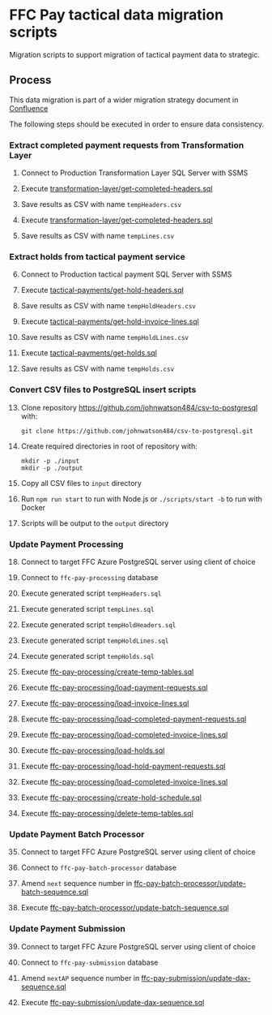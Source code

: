 # FFC Pay tactical data migration scripts
Migration scripts to support migration of tactical payment data to strategic.

## Process
This data migration is part of a wider migration strategy document in [Confluence](https://eaflood.atlassian.net/wiki/spaces/SFI/pages/3825860623/Tactical+to+strategic+payment+service+migration+plan)

The following steps should be executed in order to ensure data consistency.

### Extract completed payment requests from Transformation Layer

1. Connect to Production Transformation Layer SQL Server with SSMS
   
2. Execute [transformation-layer/get-completed-headers.sql](transformation-layer/get-completed-headers.sql)

3. Save results as CSV with name `tempHeaders.csv`

4. Execute [transformation-layer/get-completed-headers.sql](transformation-layer/get-completed-invoice-lines.sql)

5. Save results as CSV with name `tempLines.csv`

### Extract holds from tactical payment service

6. Connect to Production tactical payment SQL Server with SSMS

7. Execute [tactical-payments/get-hold-headers.sql](tactical-payments/get-hold-headers.sql)

8. Save results as CSV with name `tempHoldHeaders.csv`

9.  Execute [tactical-payments/get-hold-invoice-lines.sql](tactical-payments/get-hold-invoice-lines.sql)

10. Save results as CSV with name `tempHoldLines.csv`

11. Execute [tactical-payments/get-holds.sql](tactical-payments/get-holds.sql)

12. Save results as CSV with name `tempHolds.csv`

### Convert CSV files to PostgreSQL insert scripts
13. Clone repository https://github.com/johnwatson484/csv-to-postgresql with:
     ```
     git clone https://github.com/johnwatson484/csv-to-postgresql.git
     ```

14. Create required directories in root of repository with:    
    ```
    mkdir -p ./input
    mkdir -p ./output
    ```

15. Copy all CSV files to `input` directory

16. Run `npm run start` to run with Node.js or `./scripts/start -b` to run with Docker

17. Scripts will be output to the `output` directory

### Update Payment Processing

18. Connect to target FFC Azure PostgreSQL server using client of choice

19. Connect to `ffc-pay-processing` database

20. Execute generated script `tempHeaders.sql`

21. Execute generated script `tempLines.sql`

22. Execute generated script `tempHoldHeaders.sql`

23. Execute generated script `tempHoldLines.sql`

24. Execute generated script `tempHolds.sql`

25. Execute [ffc-pay-processing/create-temp-tables.sql](ffc-pay-processing/create-temp-tables.sql)

26. Execute [ffc-pay-processing/load-payment-requests.sql](ffc-pay-processing/load-payment-requests.sql)

27. Execute [ffc-pay-processing/load-invoice-lines.sql](ffc-pay-processing/load-invoice-lines.sql)

28. Execute [ffc-pay-processing/load-completed-payment-requests.sql](ffc-pay-processing/load-completed-payment-requests.sql)

29. Execute [ffc-pay-processing/load-completed-invoice-lines.sql](ffc-pay-processing/load-completed-invoice-lines.sql)

30. Execute [ffc-pay-processing/load-holds.sql](ffc-pay-processing/load-holds.sql)

31. Execute [ffc-pay-processing/load-hold-payment-requests.sql](ffc-pay-processing/load-hold-payment-requests.sql)

32. Execute [ffc-pay-processing/load-completed-invoice-lines.sql](ffc-pay-processing/load-hold-invoice-lines.sql)

33. Execute [ffc-pay-processing/create-hold-schedule.sql](ffc-pay-processing/create-hold-schedule.sql)

34. Execute [ffc-pay-processing/delete-temp-tables.sql](ffc-pay-processing/delete-temp-tables.sql)

### Update Payment Batch Processor

35. Connect to target FFC Azure PostgreSQL server using client of choice

36. Connect to `ffc-pay-batch-processor` database

37. Amend `next` sequence number in [ffc-pay-batch-processor/update-batch-sequence.sql](ffc-pay-batch-processor/update-batch-sequence.sql)

38. Execute [ffc-pay-batch-processor/update-batch-sequence.sql](ffc-pay-batch-processor/update-batch-sequence.sql)

### Update Payment Submission

39. Connect to target FFC Azure PostgreSQL server using client of choice

40. Connect to `ffc-pay-submission` database

41. Amend `nextAP` sequence number in [ffc-pay-submission/update-dax-sequence.sql](ffc-pay-submission/update-dax-sequence.sql)

42. Execute [ffc-pay-submission/update-dax-sequence.sql](ffc-pay-submission/update-dax-sequence.sql)

